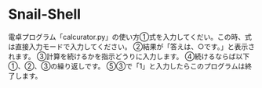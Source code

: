 # Snail-Shell

電卓プログラム「calcurator.py」の使い方①式を入力してくだい。この時、式は直接入力モードで入力してください。  ②結果が「答えは、○です。」と表示されます。  ③計算を続けるかを指示どうりに入力します。  ④続けるならば以下①、②、③の繰り返しです。  ⑤③で「1」と入力したらこのプログラムは終了します。
